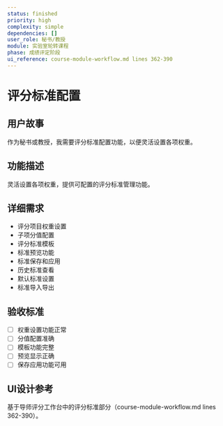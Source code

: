 ```yaml
---
status: finished
priority: high
complexity: simple
dependencies: []
user_role: 秘书/教授
module: 实验室轮转课程
phase: 成绩评定阶段
ui_reference: course-module-workflow.md lines 362-390
---
```


# 评分标准配置

## 用户故事
作为秘书或教授，我需要评分标准配置功能，以便灵活设置各项权重。

## 功能描述
灵活设置各项权重，提供可配置的评分标准管理功能。

## 详细需求
- 评分项目权重设置
- 子项分值配置
- 评分标准模板
- 标准预览功能
- 标准保存和应用
- 历史标准查看
- 默认标准设置
- 标准导入导出

## 验收标准
- [ ] 权重设置功能正常
- [ ] 分值配置准确
- [ ] 模板功能完整
- [ ] 预览显示正确
- [ ] 保存应用功能可用

## UI设计参考
基于导师评分工作台中的评分标准部分（course-module-workflow.md lines 362-390）。